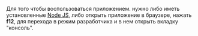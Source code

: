 Для того чтобы воспользоваться приложением. нужно либо иметь установленные [Node JS](https://nodejs.org/en), либо открыть приложение в браузере, нажать **f12**, для перехода в режим разработчика и в нем открыть вкладку "консоль".
